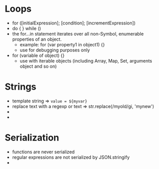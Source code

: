 
# Loops 

- for ([initialExpression]; [condition]; [incrementExpression])
- do { } while ()
- the for...in statement iterates over all non-Symbol, enumerable properties of an object.
    * example: for (var property1 in object1) {}
    * use for debugging purposes only
- for (variable of object) {}
    * use with iterable objects (including Array, Map, Set, arguments object and so on)

# Strings

- template string => `value = ${myvar}`
- replace text with a regexp or text => str.replace(/myold/gi, 'mynew') 
-
-

# Serialization

- functions are never serialized 
- regular expressions are not serialized by JSON.stringify
- 
